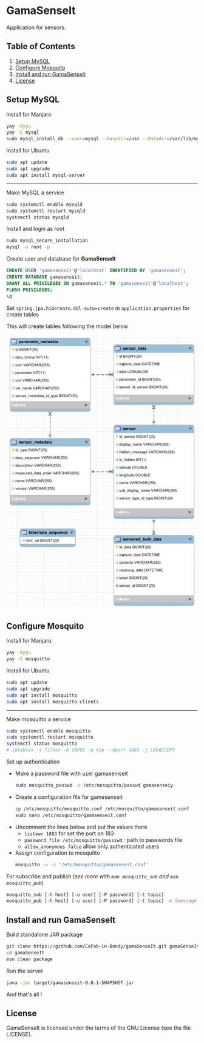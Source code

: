 # GamaSenseIt
Application for sensors.

## Table of Contents
1. [Setup MySQL](#setup-mysql)
2. [Configure Mosquito](#configure-mosquito)
3. [Install and run GamaSenseIt](#install-and-run-gamasenseit)
4. [License](#license)

## Setup MySQL

Install for Manjaro
```sh
yay -Syyu
yay -S mysql
sudo mysql_install_db --user=mysql --basedir=/usr --datadir=/var/lib/mysql
```

Install for Ubuntu
```sh
sudo apt update
sudo apt upgrade
sudo apt install mysql-server
```

***
Make MySQL a service
```sh
sudo systemctl enable mysqld
sudo systemctl restart mysqld
systemctl status mysqld
```

Install and login as root
```sh
sudo mysql_secure_installation
mysql -u root -p
```

Create user and database for **GamaSenseIt**
```sql
CREATE USER 'gamasenseit'@'localhost' IDENTIFIED BY 'gamasenseit';
CREATE DATABASE gamasenseit;
GRANT ALL PRIVILEGES ON gamasenseit.* TO 'gamasenseit'@'localhost';
FLUSH PRIVILEGES;
\q
```
Set `spring.jpa.hibernate.ddl-auto=create` in `application.properties` for create tables

This will create tables following the model below

![Model representing the schema](https://github.com/CoFab-in-Bondy/gamaSenseIt/blob/master/model.png?raw=true)

## Configure Mosquito

Install for Manjaro
```sh
yay -Syyu
yay -S mosquitto
```

Install for Ubuntu
```sh
sudo apt update
sudo apt upgrade
sudo apt install mosquitto
sudo apt install mosquitto-clients
```

***

Make mosquitto a service
```sh
sudo systemctl enable mosquitto
sudo systemctl restart mosquitto
systemctl status mosquitto
# iptables -t filter -A INPUT -p tcp --dport 1883 -j LOGACCEPT
```

Set up authentication
 * Make a password file with user gamaseniseit
    ```sh
    sudo mosquitto_passwd -c /etc/mosquitto/passwd gamasenseiy
    ```
 * Create a configuration file for gamesenseit
    ```sh
    cp /etc/mosquitto/mosquitto.conf /etc/mosquitto/gamasenseit.conf
    sudo nano /etc/mosquitto/gamasenseit.conf
    ```
 * Uncomment the lines below and put the values there
   * `listeer 1883` for set the port on 183
   * `password_file /etc/mosquitto/passswd` : path to passwords file
   * `allow_anonymous false` allow only authenticated users
 * Assign configuration to mosquitto
    ```sh
    mosquitto -v -c '/etc/mosquitto/gamasenseit.conf'
    ```
   
For subscribe and publish (_see more with `man mosquitto_sub` and `man mosquitto_pub`_)
```sh
mosquitto_sub [-h host] [-u user] [-P password] [-t topic]
mosquitto_pub [-h host] [-u user] [-P password] [-t topic] -m [message]
```

## Install and run GamaSenseIt

Build standalone JAR package
```sh
git clone https://github.com/CoFab-in-Bondy/gamaSenseIt.git gamaSenseIt
cd gamaSenseIt
mvn clean package
```

Run the server
```sh
java -jar target/gamasenseit-0.0.1-SNAPSHOT.jar
```

And that's all !

## License

GamaSenseIt is licensed under the terms of the GNU License (see the file LICENSE).
